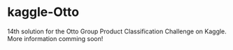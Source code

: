# kaggle-Otto
14th solution for the Otto Group Product Classification Challenge on Kaggle.
More information comming soon!

